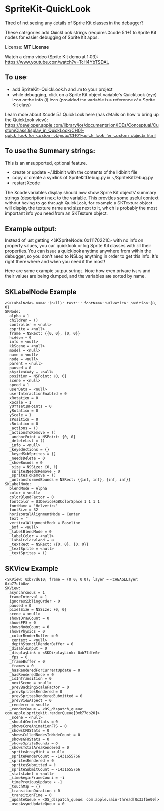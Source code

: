 SpriteKit-QuickLook
===================

Tired of not seeing any details of Sprite Kit classes in the debugger?

These categories add QuickLook strings (requires Xcode 5.1+) to Sprite Kit nodes for easier debugging of Sprite Kit apps.

License: **MIT License**

Watch a demo video (Sprite Kit demo at 1:03):
https://www.youtube.com/watch?v=ToH4YbTSDAU

To use: 
-------
- add SpriteKit+QuickLook.h and .m to your project
- while debugging, click on a Sprite Kit object variable's QuickLook (eye) icon or the info (i) icon (provided the variable is a reference of a Sprite Kit class)

Learn more about Xcode 5.1 QuickLook here (has details on how to bring up the QuickLook view): 
https://developer.apple.com/library/ios/documentation/IDEs/Conceptual/CustomClassDisplay_in_QuickLook/CH01-quick_look_for_custom_objects/CH01-quick_look_for_custom_objects.html

To use the Summary strings:
-------------

This is an unsupported, optional feature.

- create or update ~/.lldbinit with the contents of the lldbinit file
- copy or create a symlink of SpriteKitDebug.py in ~/SpriteKitDebug.py
- restart Xcode

The Xcode variables display should now show Sprite Kit objects' summary strings (description) next to the variable. This provides some useful context without having to go through QuickLook, for example a SKTexture object will display the texture name and size next to it, which is probably the most important info you need from an SKTexture object.

Example output:
------------

Instead of just getting <SKSpriteNode: 0x111702210> with no info on property values, you can quicklook or log Sprite Kit classes with all their properties. You can issue a quicklook anytime anywhere from within the debugger, so you don't need to NSLog anything in order to get this info. It's right there where and when you need it the most!

Here are some example output strings. Note how even private ivars and their values are being dumped, and the variables are sorted by name.

SKLabelNode Example
-----------
```
<SKLabelNode> name:'(null)' text:'' fontName:'Helvetica' position:{0, 0}
SKNode:
  alpha = 1
  children = ()
  controller = <null>
  csprite = <null>
  frame = NSRect: {{0, 0}, {0, 0}}
  hidden = 0
  info = <null>
  kkScene = <null>
  model = <null>
  name = <null>
  node = <null>
  parent = <null>
  paused = 0
  physicsBody = <null>
  position = NSPoint: {0, 0}
  scene = <null>
  speed = 1
  userData = <null>
  userInteractionEnabled = 0
  xRotation = 0
  xScale = 1
  yOffsetInPoints = 0
  yRotation = 0
  yScale = 1
  zPosition = 0
  zRotation = 0
  _actions = ()
  _actionsToRemove = ()
  _anchorPoint = NSPoint: {0, 0}
  _deleteList = ()
  _info = <null>
  _keyedActions = {}
  _keyedSubSprites = {}
  _needsDelete = 0
  _showBounds = 0
  _size = NSSize: {0, 0}
  _spritesNeedsRemove = 0
  _spritesToRemove = ()
  _untransformedBounds = NSRect: {{inf, inf}, {inf, inf}}
SKLabelNode:
  blendMode = Alpha
  color = <null>
  colorBlendFactor = 0
  fontColor = UIDeviceRGBColorSpace 1 1 1 1
  fontName = 'Helvetica'
  fontSize = 32
  horizontalAlignmentMode = Center
  text = ''
  verticalAlignmentMode = Baseline
  _bmf = <null>
  _labelBlendMode = 0
  _labelColor = <null>
  _labelColorBlend = 0
  _textRect = NSRect: {{0, 0}, {0, 0}}
  _textSprite = <null>
  _textSprites = ()
```

SKView Example
-----------
```
<SKView: 0xb77d610; frame = (0 0; 0 0); layer = <CAEAGLLayer: 0xb77cfb0>>
SKView:
  asynchronous = 1
  frameInterval = 1
  ignoresSiblingOrder = 0
  paused = 0
  pixelSize = NSSize: {0, 0}
  scene = <null>
  showsDrawCount = 0
  showsFPS = 0
  showsNodeCount = 0
  showsPhysics = 0
  _colorRenderBuffer = 0
  _context = <null>
  _depthStencilRenderBuffer = 0
  _disableInput = 0
  _displayLink = <SKDisplayLink: 0xb77dfe0>
  _fps = 0
  _frameBuffer = 0
  _frames = 0
  _hasRenderedForCurrentUpdate = 0
  _hasRenderedOnce = 0
  _isInTransition = 0
  _nextScene = <null>
  _prevBackingScaleFactor = 0
  _prevSpritesRendered = 0
  _prevSpritesRenderedSubmitted = 0
  _prevViewAspect = 0
  _renderer = <null>
  _renderQueue = <OS_dispatch_queue: com.apple.spritekit.renderQueue[0xb77db20]>
  _scene = <null>
  _shouldCenterStats = 0
  _showsCoreAnimationFPS = 0
  _showsCPUStats = 0
  _showsCulledNodesInNodeCount = 0
  _showsGPUStats = 0
  _showsSpriteBounds = 0
  _showsTotalAreaRendered = 0
  _spriteArrayHint = <null>
  _spriteRenderCount = -1431655766
  _spritesRendered = 0
  _spritesSubmitted = 0
  _spriteSubmitCount = -1431655766
  _statsLabel = <null>
  _timeBeginFrameCount = -1
  _timePreviousUpdate = -1
  _touchMap = {}
  _transitionDuration = 0
  _transitionTime = 0
  _updateQueue = <OS_dispatch_queue: com.apple.main-thread[0x33fbe00]>
  _usesAsyncUpdateQueue = 0
```
